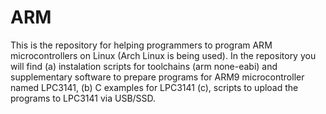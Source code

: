 ARM
===

This is the repository for helping programmers to program ARM microcontrollers on Linux (Arch Linux is being used). In the repository you will find (a) instalation scripts for toolchains (arm none-eabi) and supplementary software to prepare programs for ARM9 microcontroller named LPC3141, (b) C examples for LPC3141 (c), scripts to upload the programs to LPC3141 via USB/SSD.
